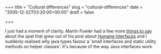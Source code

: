 +++
title = "Cultural differences"
slug = "cultural-differences"
date = "2005-12-22T03:20:00+00:00"
draft = false

+++

I just had a moment of clarity. Martin Fowler had a few more <a href="http://martinfowler.com/bliki/DuckInterface.html">things to say</a> about the spat that grew out of his post about [Humane Interfaces](http://martinfowler.com/bliki/HumaneInterface.html) and I suddenly realised *why* java types favour a 'small interfaces and static utility methods on helper classes'. It's because of the way Java interfaces work.

